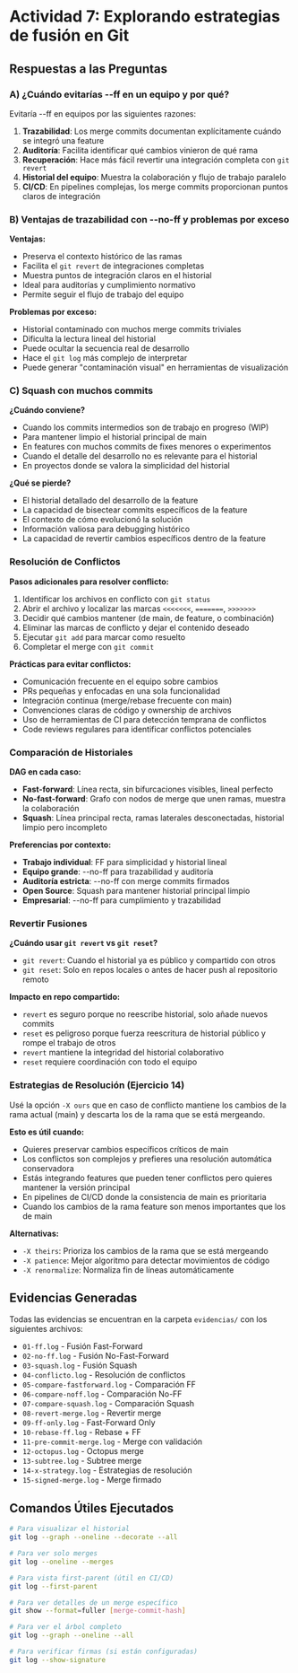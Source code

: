 # Actividad 7: Explorando estrategias de fusión en Git

## Respuestas a las Preguntas

### A) ¿Cuándo evitarías --ff en un equipo y por qué?

Evitaría --ff en equipos por las siguientes razones:

1. **Trazabilidad**: Los merge commits documentan explícitamente cuándo se integró una feature
2. **Auditoría**: Facilita identificar qué cambios vinieron de qué rama
3. **Recuperación**: Hace más fácil revertir una integración completa con `git revert`
4. **Historial del equipo**: Muestra la colaboración y flujo de trabajo paralelo
5. **CI/CD**: En pipelines complejas, los merge commits proporcionan puntos claros de integración

### B) Ventajas de trazabilidad con --no-ff y problemas por exceso

**Ventajas:**
- Preserva el contexto histórico de las ramas
- Facilita el `git revert` de integraciones completas
- Muestra puntos de integración claros en el historial
- Ideal para auditorías y cumplimiento normativo
- Permite seguir el flujo de trabajo del equipo

**Problemas por exceso:**
- Historial contaminado con muchos merge commits triviales
- Dificulta la lectura lineal del historial
- Puede ocultar la secuencia real de desarrollo
- Hace el `git log` más complejo de interpretar
- Puede generar "contaminación visual" en herramientas de visualización

### C) Squash con muchos commits

**¿Cuándo conviene?**
- Cuando los commits intermedios son de trabajo en progreso (WIP)
- Para mantener limpio el historial principal de main
- En features con muchos commits de fixes menores o experimentos
- Cuando el detalle del desarrollo no es relevante para el historial
- En proyectos donde se valora la simplicidad del historial

**¿Qué se pierde?**
- El historial detallado del desarrollo de la feature
- La capacidad de bisectear commits específicos de la feature
- El contexto de cómo evolucionó la solución
- Información valiosa para debugging histórico
- La capacidad de revertir cambios específicos dentro de la feature

### Resolución de Conflictos

**Pasos adicionales para resolver conflicto:**
1. Identificar los archivos en conflicto con `git status`
2. Abrir el archivo y localizar las marcas `<<<<<<<`, `=======`, `>>>>>>>`
3. Decidir qué cambios mantener (de main, de feature, o combinación)
4. Eliminar las marcas de conflicto y dejar el contenido deseado
5. Ejecutar `git add` para marcar como resuelto
6. Completar el merge con `git commit`

**Prácticas para evitar conflictos:**
- Comunicación frecuente en el equipo sobre cambios
- PRs pequeñas y enfocadas en una sola funcionalidad
- Integración continua (merge/rebase frecuente con main)
- Convenciones claras de código y ownership de archivos
- Uso de herramientas de CI para detección temprana de conflictos
- Code reviews regulares para identificar conflictos potenciales

### Comparación de Historiales

**DAG en cada caso:**
- **Fast-forward**: Línea recta, sin bifurcaciones visibles, lineal perfecto
- **No-fast-forward**: Grafo con nodos de merge que unen ramas, muestra la colaboración
- **Squash**: Línea principal recta, ramas laterales desconectadas, historial limpio pero incompleto

**Preferencias por contexto:**
- **Trabajo individual**: FF para simplicidad y historial lineal
- **Equipo grande**: --no-ff para trazabilidad y auditoría
- **Auditoría estricta**: --no-ff con merge commits firmados
- **Open Source**: Squash para mantener historial principal limpio
- **Empresarial**: --no-ff para cumplimiento y trazabilidad

### Revertir Fusiones

**¿Cuándo usar `git revert` vs `git reset`?**
- `git revert`: Cuando el historial ya es público y compartido con otros
- `git reset`: Solo en repos locales o antes de hacer push al repositorio remoto

**Impacto en repo compartido:**
- `revert` es seguro porque no reescribe historial, solo añade nuevos commits
- `reset` es peligroso porque fuerza reescritura de historial público y rompe el trabajo de otros
- `revert` mantiene la integridad del historial colaborativo
- `reset` requiere coordinación con todo el equipo

### Estrategias de Resolución (Ejercicio 14)

Usé la opción `-X ours` que en caso de conflicto mantiene los cambios de la rama actual (main) y descarta los de la rama que se está mergeando. 

**Esto es útil cuando:**
- Quieres preservar cambios específicos críticos de main
- Los conflictos son complejos y prefieres una resolución automática conservadora
- Estás integrando features que pueden tener conflictos pero quieres mantener la versión principal
- En pipelines de CI/CD donde la consistencia de main es prioritaria
- Cuando los cambios de la rama feature son menos importantes que los de main

**Alternativas:**
- `-X theirs`: Prioriza los cambios de la rama que se está mergeando
- `-X patience`: Mejor algoritmo para detectar movimientos de código
- `-X renormalize`: Normaliza fin de líneas automáticamente

## Evidencias Generadas

Todas las evidencias se encuentran en la carpeta `evidencias/` con los siguientes archivos:

- `01-ff.log` - Fusión Fast-Forward
- `02-no-ff.log` - Fusión No-Fast-Forward  
- `03-squash.log` - Fusión Squash
- `04-conflicto.log` - Resolución de conflictos
- `05-compare-fastforward.log` - Comparación FF
- `06-compare-noff.log` - Comparación No-FF
- `07-compare-squash.log` - Comparación Squash
- `08-revert-merge.log` - Revertir merge
- `09-ff-only.log` - Fast-Forward Only
- `10-rebase-ff.log` - Rebase + FF
- `11-pre-commit-merge.log` - Merge con validación
- `12-octopus.log` - Octopus merge
- `13-subtree.log` - Subtree merge
- `14-x-strategy.log` - Estrategias de resolución
- `15-signed-merge.log` - Merge firmado

## Comandos Útiles Ejecutados

```bash
# Para visualizar el historial
git log --graph --oneline --decorate --all

# Para ver solo merges
git log --oneline --merges

# Para vista first-parent (útil en CI/CD)
git log --first-parent

# Para ver detalles de un merge específico
git show --format=fuller [merge-commit-hash]

# Para ver el árbol completo
git log --graph --oneline --all

# Para verificar firmas (si están configuradas)
git log --show-signature